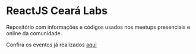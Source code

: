 # ReactJS Ceará Labs

Repositório com informações e códigos usados nos meetups presenciais e online da comunidade.

Confira os eventos já realizados [aqui](https://github.com/reactjs-ceara/reactjs-ceara-labs/issues?q=is%3Aissue+is%3Aclosed)
